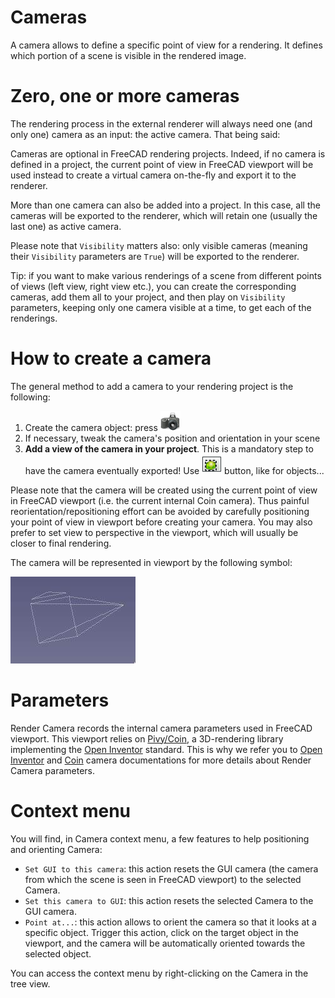 # Cameras

A camera allows to define a specific point of view for a rendering. It defines
which portion of a scene is visible in the rendered image.

# Zero, one or more cameras

The rendering process in the external renderer will always need one (and
only one) camera as an input: the active camera. That being said:

Cameras are optional in FreeCAD rendering projects. Indeed, if no camera is
defined in a project, the current point of view in FreeCAD viewport will be
used instead to create a virtual camera on-the-fly and export it to the
renderer.

More than one camera can also be added into a project. In this case, all the
cameras will be exported to the renderer, which will retain one (usually the
last one) as active camera.

Please note that `Visibility` matters also: only visible cameras (meaning their
`Visibility` parameters are `True`) will be exported to the renderer.

Tip: if you want to make various renderings of a scene from different points of
views (left view, right view etc.), you can create the corresponding cameras,
add them all to your project, and then play on `Visibility` parameters, keeping
only one camera visible at a time, to get each of the renderings.


# How to create a camera

The general method to add a camera to your rendering project is the following: 
1. Create the camera object: press <img src=../icons/Camera-photo.svg height=32>
2. If necessary, tweak the camera's position and orientation in your scene
3. **Add a view of the camera in your project**. This is a mandatory step to
   have the camera eventually exported! Use <img src=../icons/RenderView.svg
   height=32> button, like for objects...

Please note that the camera will be created using the current point of view in
FreeCAD viewport (i.e. the current internal Coin camera). Thus painful
reorientation/repositioning effort can be avoided by carefully positioning your
point of view in viewport before creating your camera. You may also prefer to set view to 
perspective in the viewport, which will usually be closer to final
rendering. 

The camera will be represented in viewport by the following symbol:

<img src=./camera.jpg>


# Parameters

Render Camera records the internal camera parameters used in FreeCAD
viewport.  This viewport relies on
[Pivy/Coin](https://wiki.freecadweb.org/Pivy), a 3D-rendering library
implementing the [Open
Inventor](https://web.archive.org/web/20041120092542/http://oss.sgi.com/projects/inventor/)
standard.  This is why we refer you to [Open
Inventor](https://developer.openinventor.com/UserGuides/Oiv9/Inventor_Mentor/Cameras_and_Lights/Cameras.html)
and [Coin](https://grey.colorado.edu/coin3d/classSoCamera.html#pub-attribs)
camera documentations for more details about Render Camera parameters.

# Context menu

You will find, in Camera context menu, a few features to help positioning and
orienting Camera:
* `Set GUI to this camera`: this action resets the GUI camera (the camera from
  which the scene is seen in FreeCAD viewport) to the selected Camera.
* `Set this camera to GUI`: this action resets the selected Camera to the GUI
  camera.
* `Point at...`: this action allows to orient the camera so that it looks at a
  specific object. Trigger this action, click on the target object in the
  viewport, and the camera will be automatically oriented towards the selected
  object.

You can access the context menu by right-clicking on the Camera in the tree
view.
